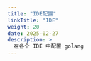 ```yaml
---
title: "IDE配置"
linkTitle: "IDE"
weight: 20
date: 2025-02-27
description: >
  在各个 IDE 中配置 golang
---
```




